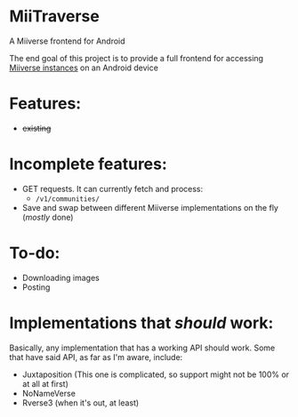 # MiiTraverse
A Miiverse frontend for Android

The end goal of this project is to provide a full frontend for accessing [Miiverse instances](https://github.com/c08oprkiua/miiverse-android/blob/main/README.md#implementations-that-should-work) on an Android device

# Features:
* ~~existing~~

# Incomplete features: 
* GET requests. It can currently fetch and process:
  * `/v1/communities/`
* Save and swap between different Miiverse implementations on the fly (*mostly* done)

# To-do:
* Downloading images
* Posting

# Implementations that *should* work:
Basically, any implementation that has a working API should work. Some that have said API, as far as I'm aware, include: 
* Juxtaposition (This one is complicated, so support might not be 100% or at all at first)
* NoNameVerse
* Rverse3 (when it's out, at least)
